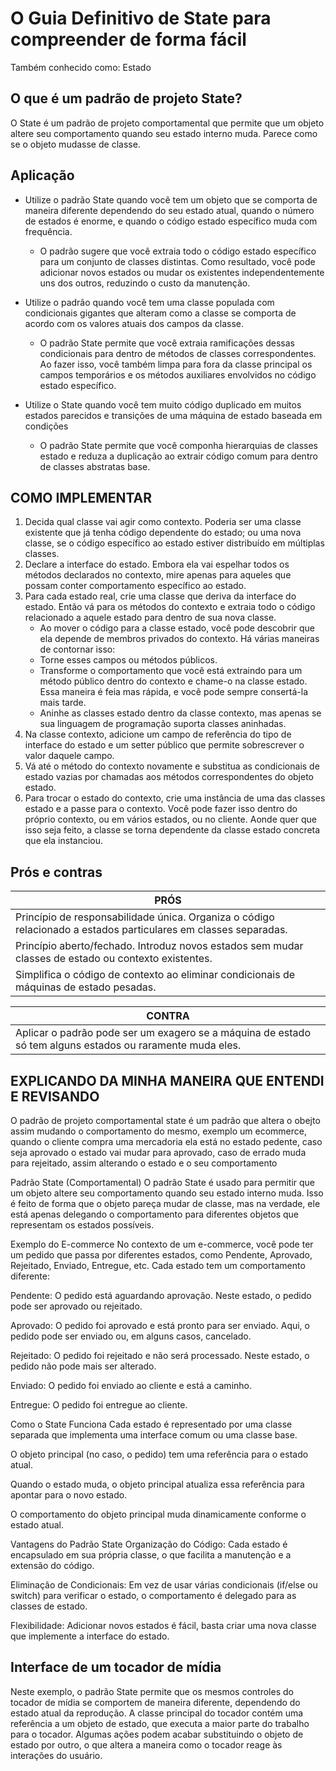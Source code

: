 # O Guia Definitivo de State para compreender de forma fácil

Também conhecido como: Estado

## O que é um padrão de projeto State?

O State é um padrão de projeto comportamental que permite que um objeto altere seu comportamento quando seu estado
interno muda. Parece como se o objeto mudasse de classe.

## Aplicação

* Utilize o padrão State quando você tem um objeto que se comporta de maneira diferente dependendo do seu estado atual,
  quando o número de estados é enorme, e quando o código estado específico muda com frequência.
    * O padrão sugere que você extraia todo o código estado específico para um conjunto de classes distintas. Como
      resultado, você pode adicionar novos estados ou mudar os existentes independentemente uns dos outros, reduzindo o
      custo da manutenção.


* Utilize o padrão quando você tem uma classe populada com condicionais gigantes que alteram como a classe se comporta
  de acordo com os valores atuais dos campos da classe.
    * O padrão State permite que você extraia ramificações dessas condicionais para dentro de métodos de classes
      correspondentes. Ao fazer isso, você também limpa para fora da classe principal os campos temporários e os métodos
      auxiliares envolvidos no código estado específico.

* Utilize o State quando você tem muito código duplicado em muitos estados parecidos e transições de uma máquina de
  estado baseada em condições
    * O padrão State permite que você componha hierarquias de classes estado e reduza a duplicação ao extrair código
      comum para dentro de classes abstratas base.

## COMO IMPLEMENTAR

1. Decida qual classe vai agir como contexto. Poderia ser uma classe existente que já tenha código dependente do estado;
   ou uma nova classe, se o código específico ao estado estiver distribuído em múltiplas classes.
2. Declare a interface do estado. Embora ela vai espelhar todos os métodos declarados no contexto, mire apenas para
   aqueles que possam conter comportamento específico ao estado.
3. Para cada estado real, crie uma classe que deriva da interface do estado. Então vá para os métodos do contexto e
   extraia todo o código relacionado a aquele estado para dentro de sua nova classe.
    - Ao mover o código para a classe estado, você pode descobrir que ela depende de membros privados do contexto. Há
      várias maneiras de contornar isso:
   <ul>
     <li>Torne esses campos ou métodos públicos. </li>
     <li>Transforme o comportamento que você está extraindo para um método público dentro do contexto e chame-o na classe estado. Essa maneira é feia mas rápida, e você pode sempre consertá-la mais tarde.</li>
     <li>Aninhe as classes estado dentro da classe contexto, mas apenas se sua linguagem de programação suporta classes aninhadas. </li>
   </ul>
4. Na classe contexto, adicione um campo de referência do tipo de interface do estado e um setter público que permite
   sobrescrever o valor daquele campo.
5. Vá até o método do contexto novamente e substitua as condicionais de estado vazias por chamadas aos métodos
   correspondentes do objeto estado.
6. Para trocar o estado do contexto, crie uma instância de uma das classes estado e a passe para o contexto. Você pode
   fazer isso dentro do próprio contexto, ou em vários estados, ou no cliente. Aonde quer que isso seja feito, a classe
   se torna dependente da classe estado concreta que ela instanciou.

## Prós e contras

| PRÓS                                                                                                            | 
|-----------------------------------------------------------------------------------------------------------------|
| Princípio de responsabilidade única. Organiza o código relacionado a estados particulares em classes separadas. |
| Princípio aberto/fechado. Introduz novos estados sem mudar classes de estado ou contexto existentes.            |
| Simplifica o código de contexto ao eliminar condicionais de máquinas de estado pesadas.                         |

| CONTRA                                                                                                    | 
|-----------------------------------------------------------------------------------------------------------|
| Aplicar o padrão pode ser um exagero se a máquina de estado só tem alguns estados ou raramente muda eles. |

## EXPLICANDO DA MINHA MANEIRA QUE ENTENDI E REVISANDO

O padrão de projeto comportamental state é um padrão que altera o obejto assim mudando o comportamento do mesmo, exemplo
um ecommerce, quando o cliente compra uma mercadoria ela está no estado pedente, caso seja aprovado o estado vai mudar
para aprovado, caso de errado muda para rejeitado, assim alterando o estado e o seu comportamento

Padrão State (Comportamental)
O padrão State é usado para permitir que um objeto altere seu comportamento quando seu estado interno muda. Isso é feito
de forma que o objeto pareça mudar de classe, mas na verdade, ele está apenas delegando o comportamento para diferentes
objetos que representam os estados possíveis.

Exemplo do E-commerce
No contexto de um e-commerce, você pode ter um pedido que passa por diferentes estados, como Pendente, Aprovado,
Rejeitado, Enviado, Entregue, etc. Cada estado tem um comportamento diferente:

Pendente: O pedido está aguardando aprovação. Neste estado, o pedido pode ser aprovado ou rejeitado.

Aprovado: O pedido foi aprovado e está pronto para ser enviado. Aqui, o pedido pode ser enviado ou, em alguns casos,
cancelado.

Rejeitado: O pedido foi rejeitado e não será processado. Neste estado, o pedido não pode mais ser alterado.

Enviado: O pedido foi enviado ao cliente e está a caminho.

Entregue: O pedido foi entregue ao cliente.

Como o State Funciona
Cada estado é representado por uma classe separada que implementa uma interface comum ou uma classe base.

O objeto principal (no caso, o pedido) tem uma referência para o estado atual.

Quando o estado muda, o objeto principal atualiza essa referência para apontar para o novo estado.

O comportamento do objeto principal muda dinamicamente conforme o estado atual.

Vantagens do Padrão State
Organização do Código: Cada estado é encapsulado em sua própria classe, o que facilita a manutenção e a extensão do
código.

Eliminação de Condicionais: Em vez de usar várias condicionais (if/else ou switch) para verificar o estado, o
comportamento é delegado para as classes de estado.

Flexibilidade: Adicionar novos estados é fácil, basta criar uma nova classe que implemente a interface do estado.

## Interface de um tocador de mídia

Neste exemplo, o padrão State permite que os mesmos controles do tocador de mídia se comportem de maneira diferente,
dependendo do estado atual da reprodução. A classe principal do tocador contém uma referência a um objeto de estado, que
executa a maior parte do trabalho para o tocador. Algumas ações podem acabar substituindo o objeto de estado por outro,
o que altera a maneira como o tocador reage às interações do usuário.
